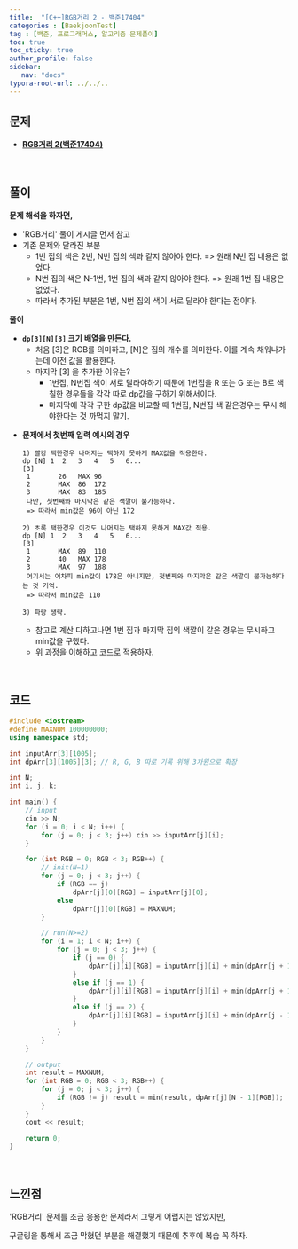 ```yaml
---
title:  "[C++]RGB거리 2 - 백준17404"
categories : [BaekjoonTest]
tag : [백준, 프로그래머스, 알고리즘 문제풀이]
toc: true
toc_sticky: true
author_profile: false
sidebar:
   nav: "docs"
typora-root-url: ../../..
---
```




## 문제

* **[RGB거리 2(백준17404)](https://www.acmicpc.net/problem/17404)**

<br>

## 풀이

**문제 해석을 하자면,**

* 'RGB거리' 풀이 게시글 먼저 참고
* 기존 문제와 달라진 부분
  * 1번 집의 색은 2번, N번 집의 색과 같지 않아야 한다. => 원래 N번 집 내용은 없었다.
  * N번 집의 색은 N-1번, 1번 집의 색과 같지 않아야 한다. => 원래 1번 집 내용은 없었다.
  * 따라서 추가된 부분은 1번, N번 집의 색이 서로 달라야 한다는 점이다.





**풀이**

- **`dp[3][N][3]` 크기 배열을 만든다.**
  - 처음 [3]은 RGB를 의미하고, [N]은 집의 개수를 의미한다. 이를 계속 채워나가는데 이전 값을 활용한다.
  - 마지막 [3] 을 추가한 이유는?
    - 1번집, N번집 색이 서로 달라야하기 때문에 1번집을 R 또는 G 또는 B로 색칠한 경우들을 각각 따로 dp값을 구하기 위해서이다.
    - 마지막에 각각 구한 dp값을 비교할 때 1번집, N번집 색 같은경우는 무시 해야한다는 것 까먹지 말기.


* **문제에서 첫번째 입력 예시의 경우**
  
  ```
  1) 빨강 택한경우 나머지는 택하지 못하게 MAX값을 적용한다.
  dp [N] 1	2	3	4	5	6...
  [3]
   1	   26	MAX	96
   2	   MAX	86	172
   3	   MAX	83	185
   다만, 첫번째와 마지막은 같은 색깔이 불가능하다.
   => 따라서 min값은 96이 아닌 172
  
  2) 초록 택한경우 이것도 나머지는 택하지 못하게 MAX값 적용.
  dp [N] 1	2	3	4	5	6...
  [3]
   1	   MAX	89	110
   2	   40	MAX	178
   3	   MAX	97	188
   여기서는 어차피 min값이 178은 아니지만, 첫번째와 마지막은 같은 색깔이 불가능하다는 것 기억.
   => 따라서 min값은 110
  
  3) 파랑 생략.
  ```
  
  * 참고로 계산 다하고나면 1번 집과 마지막 집의 색깔이 같은 경우는 무시하고 min값을 구했다.
  * 위 과정을 이해하고 코드로 적용하자.




<br>

## 코드

```c++
#include <iostream>
#define MAXNUM 100000000;
using namespace std;

int inputArr[3][1005];
int dpArr[3][1005][3]; // R, G, B 따로 기록 위해 3차원으로 확장

int N;
int i, j, k;

int main() {
	// input
	cin >> N;
	for (i = 0; i < N; i++) {
		for (j = 0; j < 3; j++) cin >> inputArr[j][i];
	}

	for (int RGB = 0; RGB < 3; RGB++) {
		// init(N=1)
		for (j = 0; j < 3; j++) {
			if (RGB == j)
				dpArr[j][0][RGB] = inputArr[j][0];
			else
				dpArr[j][0][RGB] = MAXNUM;
		}

		// run(N>=2)
		for (i = 1; i < N; i++) {
			for (j = 0; j < 3; j++) {
				if (j == 0) {
					dpArr[j][i][RGB] = inputArr[j][i] + min(dpArr[j + 1][i - 1][RGB], dpArr[j + 2][i - 1][RGB]);
				}
				else if (j == 1) {
					dpArr[j][i][RGB] = inputArr[j][i] + min(dpArr[j + 1][i - 1][RGB], dpArr[j - 1][i - 1][RGB]);
				}
				else if (j == 2) {
					dpArr[j][i][RGB] = inputArr[j][i] + min(dpArr[j - 1][i - 1][RGB], dpArr[j - 2][i - 1][RGB]);
				}
			}
		}
	}

	// output
	int result = MAXNUM;
	for (int RGB = 0; RGB < 3; RGB++) {
		for (j = 0; j < 3; j++) {
			if (RGB != j) result = min(result, dpArr[j][N - 1][RGB]);
		}
	}
	cout << result;

	return 0;
}
```

<br>

## 느낀점

'RGB거리' 문제를 조금 응용한 문제라서 그렇게 어렵지는 않았지만,

구글링을 통해서 조금 막혔던 부분을 해결했기 때문에 추후에 복습 꼭 하자.
